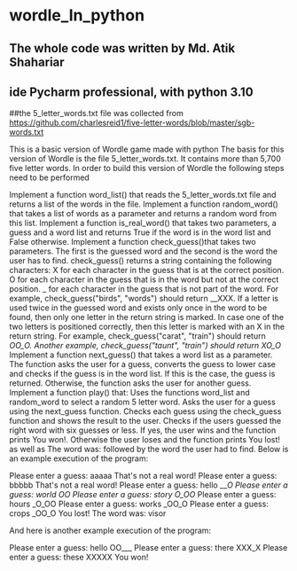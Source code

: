 # wordle_In_python
## The whole code was written by Md. Atik Shahariar
## ide Pycharm professional, with python 3.10
##the 5_letter_words.txt  file was collected from  https://github.com/charlesreid1/five-letter-words/blob/master/sgb-words.txt



This is a basic version of Wordle game made with python
The basis for this version of Wordle is the file 5_letter_words.txt. It contains more than 5,700 five letter words. In order to build this version of Wordle  the following steps need to be performed

Implement a function word_list() that reads the 5_letter_words.txt file and returns a list of the words in the file.
Implement a function random_word() that takes a list of words as a parameter and returns a random word from this list.
Implement a function is_real_word() that takes two parameters, a guess and a word list and returns True if the word is in the word list and False otherwise.
Implement a function check_guess()that takes two parameters. The first is the guessed word and the second is the word the user has to find. check_guess() returns a string containing the following characters:
X for each character in the guess that is at the correct position.
O for each character in the guess that is in the word but not at the correct position.
_ for each character in the guess that is not part of the word. For example, check_guess("birds", "words") should return __XXX.
If a letter is used twice in the guessed word and exists only once in the word to be found, then only one letter in the return string is marked. In case one of the two letters is positioned correctly, then this letter is marked with an X in the return string. For example, check_guess("carat", "train") should return _OO_O. Another example, check_guess("taunt", "train") should return XO_O_
Implement a function next_guess() that takes a word list as a parameter. The function asks the user for a guess, converts the guess to lower case and checks if the guess is in the word list. If this is the case, the guess is returned. Otherwise, the function asks the user for another guess.
Implement a function play() that:
Uses the functions word_list and random_word to select a random 5 letter word.
Asks the user for a guess using the next_guess function.
Checks each guess using the check_guess function and shows the result to the user.
Checks if the users guessed the right word with six guesses or less. If yes, the user wins and the function prints You won!. Otherwise the user loses and the function prints You lost! as well as The word was: followed by the word the user had to find.
Below is an example execution of the program:

Please enter a guess: aaaaa
That's not a real word!
Please enter a guess: bbbbb
That's not a real word!
Please enter a guess: hello
____O
Please enter a guess: world
_OO__
Please enter a guess: story
O_OO_
Please enter a guess: hours
_O_OO
Please enter a guess: works
_OO_O
Please enter a guess: crops
_OO_O
You lost!
The word was: visor


And here is another example execution of the program:

Please enter a guess: hello
OO___
Please enter a guess: there
XXX_X
Please enter a guess: these
XXXXX
You won!
